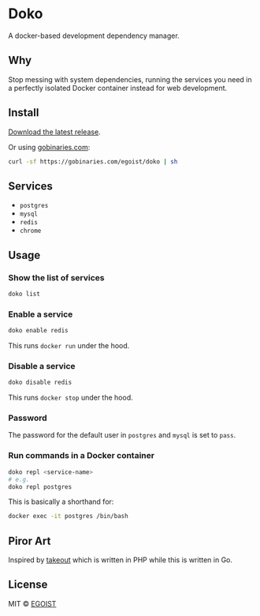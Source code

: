 # Doko

A docker-based development dependency manager.

## Why

Stop messing with system dependencies, running the services you need in a perfectly isolated Docker container instead for web development.

## Install

[Download the latest release](https://github.com/egoist/doko/releases).

Or using [gobinaries.com](https://gobinaries.com/):

```bash
curl -sf https://gobinaries.com/egoist/doko | sh
```

## Services

- `postgres`
- `mysql`
- `redis`
- `chrome`

## Usage

### Show the list of services

```bash
doko list
```

### Enable a service

```bash
doko enable redis
```

This runs `docker run` under the hood.

### Disable a service

```bash
doko disable redis
```

This runs `docker stop` under the hood.

### Password

The password for the default user in `postgres` and `mysql` is set to `pass`.

### Run commands in a Docker container

```bash
doko repl <service-name>
# e.g.
doko repl postgres
```

This is basically a shorthand for:

```bash
docker exec -it postgres /bin/bash
```

## Piror Art

Inspired by [takeout](https://github.com/tightenco/takeout) which is written in PHP while this is written in Go.

## License

MIT &copy; [EGOIST](https://github.com/sponsors/egoist)
